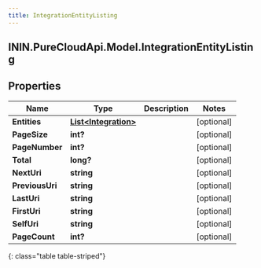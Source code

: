 ```yaml
---
title: IntegrationEntityListing
---
```

## ININ.PureCloudApi.Model.IntegrationEntityListing

## Properties

|Name | Type | Description | Notes|
|------------ | ------------- | ------------- | -------------|
| **Entities** | [**List&lt;Integration&gt;**](Integration.html) |  | [optional] |
| **PageSize** | **int?** |  | [optional] |
| **PageNumber** | **int?** |  | [optional] |
| **Total** | **long?** |  | [optional] |
| **NextUri** | **string** |  | [optional] |
| **PreviousUri** | **string** |  | [optional] |
| **LastUri** | **string** |  | [optional] |
| **FirstUri** | **string** |  | [optional] |
| **SelfUri** | **string** |  | [optional] |
| **PageCount** | **int?** |  | [optional] |
{: class="table table-striped"}


